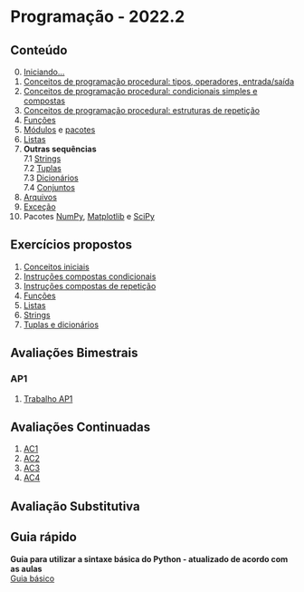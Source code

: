 # Programação - 2022.2


## Conteúdo  
0. [Iniciando...](prog_aulas/prog_inicio.md)  
1. [Conceitos de programação procedural: tipos, operadores, entrada/saída](prog_aulas/prog_conceitos1.md)     
2. [Conceitos de programação procedural: condicionais simples e compostas](prog_aulas/prog_conceitos2.md)    
3. [Conceitos de programação procedural: estruturas de repetição](prog_aulas/prog_conceitos3.md)  
4. [Funções](prog_aulas/prog_funcoes.md)    
5. [Módulos](prog_aulas/prog_modulos.md) e [pacotes](prog_aulas/prog_pacotes.md)
6. [Listas](prog_aulas/prog_listas.md)  
7. **Outras sequências**    
7.1 [Strings](prog_aulas/prog_str.md)    
7.2 [Tuplas](prog_aulas/prog_tuplas.md)     
7.3 [Dicionários](prog_aulas/prog_dicionarios.md)    
7.4 [Conjuntos](prog_aulas/prog_conjuntos.md)   
8. [Arquivos](prog_aulas/prog_arquivos.md)  
9. [Exceção](prog_aulas/prog_excecao.md)
10. Pacotes [NumPy](https://numpy.org/doc/stable/user/absolute_beginners.html), [Matplotlib](https://matplotlib.org/stable/plot_types/index.html) e [SciPy](https://docs.scipy.org/doc/scipy/getting_started.html#getting-started-ref)

## Exercícios propostos
1. [Conceitos iniciais](prog_aulas/exercicios_conceitosIniciais.md)  
2. [Instruções compostas condicionais](prog_aulas/exercicios_condicionais.md)  
3. [Instruções compostas de repetição](prog_aulas/exercicios_repeticao.md)
4. [Funções](prog_aulas/exercicios_funcoes.md)  
5. [Listas](prog_aulas/exercicios_listas.md)
6. [Strings](prog_aulas/exercicios_strings.md)
7. [Tuplas e dicionários](prog_aulas/exercicios_tuplas_dicionarios.md)

## Avaliações Bimestrais
### AP1
1. [Trabalho AP1](prog_aulas/Orientacao_trabalho_AP1.pdf)

## Avaliações Continuadas
1. [AC1](https://forms.gle/MSFH9vBov7cPHfer5)
2. [AC2](https://forms.gle/Db83EFoDv52w61CP8)
3. [AC3](https://forms.gle/u24kBy66DsEtuwf17)  
4. [AC4](https://forms.gle/RuYLiFpe115WS8PW6)

## Avaliação Substitutiva

## Guia rápido
**Guia para utilizar a sintaxe básica do Python - atualizado de acordo com as aulas**  
[Guia básico](prog_aulas/guia_rapido.md)

